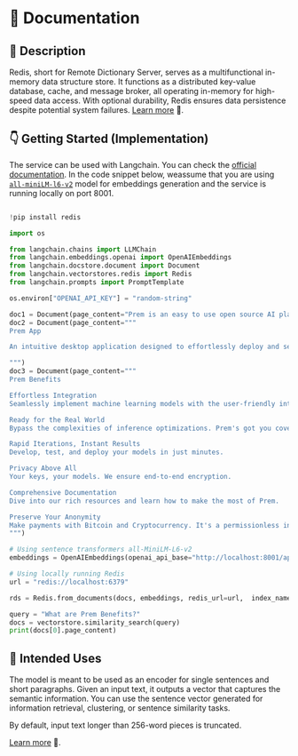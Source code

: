 # 📑 Documentation

## 📌 Description

Redis, short for Remote Dictionary Server, serves as a multifunctional in-memory data structure store. It functions as a distributed key-value database, cache, and message broker, all operating in-memory for high-speed data access. With optional durability, Redis ensures data persistence despite potential system failures. <a href='https://redis.com/solutions/use-cases/vector-database/' target='_blank'>Learn more</a> 🚀.

## 👇 Getting Started (Implementation)

The service can be used with Langchain. You can check the <a href='https://python.langchain.com/en/latest/modules/indexes/vectorstores/examples/redis.html' target='_blank'>official documentation</a>. In the code snippet below, weassume that you are using <a href='https://huggingface.co/sentence-transformers/all-MiniLM-L6-v2' target='_blank'>`all-miniLM-l6-v2`</a> model for embeddings generation and the service is running locally on port 8001.

```python

!pip install redis

import os

from langchain.chains import LLMChain
from langchain.embeddings.openai import OpenAIEmbeddings
from langchain.docstore.document import Document
from langchain.vectorstores.redis import Redis
from langchain.prompts import PromptTemplate

os.environ["OPENAI_API_KEY"] = "random-string"

doc1 = Document(page_content="Prem is an easy to use open source AI platform. With Prem you can quickly build provacy preserving AI applications.")
doc2 = Document(page_content="""
Prem App

An intuitive desktop application designed to effortlessly deploy and self-host Open-Source AI models without exposing sensitive data to third-party.

""")
doc3 = Document(page_content="""
Prem Benefits

Effortless Integration
Seamlessly implement machine learning models with the user-friendly interface of OpenAI's API.

Ready for the Real World
Bypass the complexities of inference optimizations. Prem's got you covered.

Rapid Iterations, Instant Results
Develop, test, and deploy your models in just minutes.

Privacy Above All
Your keys, your models. We ensure end-to-end encryption.

Comprehensive Documentation
Dive into our rich resources and learn how to make the most of Prem.

Preserve Your Anonymity
Make payments with Bitcoin and Cryptocurrency. It's a permissionless infrastructure, designed for you.
""")

# Using sentence transformers all-MiniLM-L6-v2
embeddings = OpenAIEmbeddings(openai_api_base="http://localhost:8001/api/v1")

# Using locally running Redis
url = "redis://localhost:6379"

rds = Redis.from_documents(docs, embeddings, redis_url=url,  index_name="prem_index_test")

query = "What are Prem Benefits?"
docs = vectorstore.similarity_search(query)
print(docs[0].page_content)
```

## 👀 Intended Uses
The model is meant to be used as an encoder for single sentences and short paragraphs. Given an input text, it outputs a vector that captures the semantic information. You can use the sentence vector generated for information retrieval, clustering, or sentence similarity tasks.

By default, input text longer than 256-word pieces is truncated.

<a href='https://python.langchain.com/en/latest/modules/indexes/vectorstores/examples/redis.html' target='_blank'>Learn more</a> 🚀.